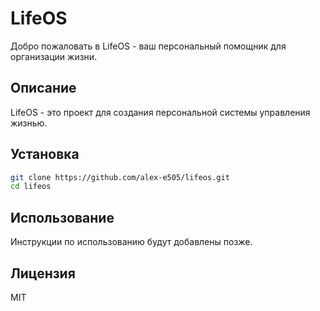 # LifeOS

Добро пожаловать в LifeOS - ваш персональный помощник для организации жизни.

## Описание

LifeOS - это проект для создания персональной системы управления жизнью.

## Установка

```bash
git clone https://github.com/alex-e505/lifeos.git
cd lifeos
```

## Использование

Инструкции по использованию будут добавлены позже.

## Лицензия

MIT


